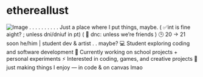 # ethereallust
![Image](https://github.com/user-attachments/assets/dccb2d00-1538-4d26-b739-299d65874b09)
. . . . . . . . . .
Just a place where I put things, maybe.
( ✅int is fine aight? ; unless dni/dniuf in pt) ( 🚫 dnc: unless we’re friends ) 
🕒 20 → 21 soon
he/him | student dev & artist . . maybe? 
💻 Student exploring coding and software development 
🚀 Currently working on school projects + personal experiments
⚡ Interested in coding, games, and creative projects 
🌙 just making things I enjoy — in code & on canvas lmao
